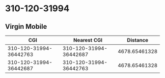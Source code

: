 # 310-120-31994
## Virgin Mobile


| CGI | Nearest CGI | Distance |
|-----|-------------|----------|
| 310-120-31994-36442763 | 310-120-31994-36442687 | 4678.65461328 |
| 310-120-31994-36442687 | 310-120-31994-36442763 | 4678.65461328 |

